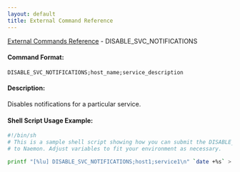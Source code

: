 ```yaml
---
layout: default
title: External Command Reference
---
```


<!--
************************************************
* AUTO GENERATED PAGE - USE ./update SCRIPT
************************************************
-->

<span class="glyphicon glyphicon-arrow-up"></span><a href="index.html"> External Commands Reference</a> - DISABLE_SVC_NOTIFICATIONS<br>

#### Command Format:

`DISABLE_SVC_NOTIFICATIONS;host_name;service_description`

#### Description:

Disables notifications for a particular service.

#### Shell Script Usage Example:

```sh
#!/bin/sh
# This is a sample shell script showing how you can submit the DISABLE_SVC_NOTIFICATIONS command
# to Naemon. Adjust variables to fit your environment as necessary.

printf "[%lu] DISABLE_SVC_NOTIFICATIONS;host1;service1\n" `date +%s` > /var/lib/naemon/naemon.cmd
```
